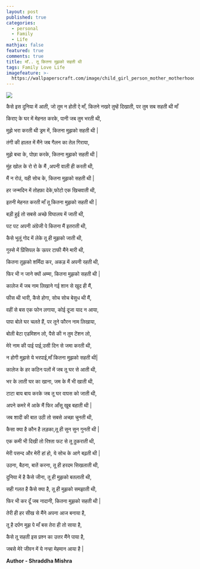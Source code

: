 ```yaml
---
layout: post
published: true
categories:
  - personal
  - Family
  - Life
mathjax: false
featured: true
comments: true
title: माँ.. तू कितना मुझको सहती थी
tags: Family Love Life
imagefeature: >-
  https://wallpaperscraft.com/image/child_girl_person_mother_motherhood_67599_1920x1080.jpg
---
```

![]({{site.baseurl}}/https://wallpaperscraft.com/image/child_girl_person_mother_motherhood_67599_1920x1080.jpg)

कैसे इस दुनिया में आती, जो तुम न होती ऐ माँ, 
कितने नखरे तुम्हें दिखाती, पर तुम सब सहती थी माँ

किराए के घर में मेहनत करके, पानी जब तुम भरती थी, 

मुझे भरा करती थी ड्रम में, कितना मुझको सहती थी |

तंगी की हालत में मैंने जब गैलन का तेल गिराया, 

मुझे बचा के, पोछा करके, कितना मुझको सहती थी |

मुंह खोल के रो रो के मैं ,अपनी वाली ही करती थी, 

मैं न रोउं, यही सोच के, कितना मुझको सहती थी |

हर जन्मदिन में तोहफ़ा देके,फोटो एक खिचवाती थी, 

इतनी मेहनत करती माँ तू कितना मुझको सहती थी |


बड़ी हुई तो सबसे अच्छे विघालय में जाती थी, 

पट पट अपनी अंग्रेजी पे कितना मैं इतराती थी, 

कैसे भूलूं गोद में लेके तू ही मुझको जाती थी, 

गुस्से में प्रिंसिपल के ऊपर टाफी मैंने मारी थी, 

कितना तुझको शर्मिंदा कर, अकड़ में अपनी रहती थी, 

फिर भी न जाने क्यों अम्मा, कितना मुझको सहती थी |

कालेज में जब नाम लिखाने गई शान से खुद ही मैं, 

फीस थी भारी, कैसे होगा, सोच सोच बेसुध थी मैं, 

वहीं से बस एक फोन लगाया, कोई दूजा याद न आया, 

पापा बोले घर चलते हैं, पर तूने फौरन नाम लिखाया,

बोली बेटा एडमिशन लो, पैसे की न तुम टेंशन लो, 

मेरे नाम की पाई पाई,उसी दिन से जमा करती थी,  

न होगी मुझसे ये भरपाई,माँ कितना मुझको सहती थी| 

कालेज के हर कठिन पलों में जब तू घर से आती थी, 

भर के लाती घर का खाना, जम के मैं भी खाती थी, 

टाटा बाय बाय करके जब तू घर वापस को जाती थी, 

अपने कमरे में आके मैं फिर आँसू खूब बहाती थी |

जब शादी की बात उठी तो सबसे अच्छा चुनती थी, 

कैसा क्या है कौन है लड़का,तू ही सुन सुन गुनती थी |

एक कमी भी दिखी तो रिश्ता फट से तू ठुकराती थी, 

मेरी पसन्द और मेरी हां हो, ये सोच के आगे बढ़ती थी |

उठना, बैठना, बातें करना, तू ही हरदम सिखलाती थी,

दुनिया में है कैसे जीना, तू ही मुझको बतलाती थी, 

सही गलत है कैसे क्या है, तू ही मुझको समझाती थी, 

फिर भी कर दूँ जब नादानी, कितना मुझको सहती थी |

तेरी ही हर सीख से मैंने अपना आज बनाया है, 

तू है दर्पण मुझ पे माँ बस तेरा ही तो साया है, 

कैसे तू सहती इस प्रश्न का उत्तर मैंने पाया है, 

जबसे मेरे जीवन में ये नन्हा मेहमान आया है |

**Author - Shraddha Mishra**